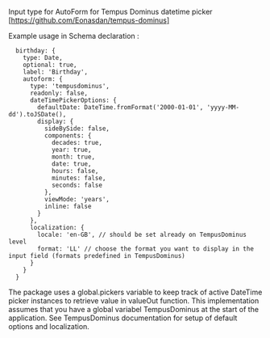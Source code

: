 Input type for AutoForm for Tempus Dominus datetime picker
[https://github.com/Eonasdan/tempus-dominus]

Example usage in Schema declaration :
```
  birthday: {
    type: Date,
    optional: true,
    label: 'Birthday',
    autoform: {
      type: 'tempusdominus',
      readonly: false,
      dateTimePickerOptions: {
        defaultDate: DateTime.fromFormat('2000-01-01', 'yyyy-MM-dd').toJSDate(),
        display: {
          sideBySide: false,
          components: {
            decades: true,
            year: true,
            month: true,
            date: true,
            hours: false,
            minutes: false,
            seconds: false
          },
          viewMode: 'years',
          inline: false
        }
      },
      localization: {
        locale: 'en-GB', // should be set already on TempusDominus level
        format: 'LL' // choose the format you want to display in the input field (formats predefined in TempusDominus)
      }
    }
  }
```
The package uses a global.pickers variable to keep track of active DateTime picker instances to retrieve value in valueOut function.
This implementation assumes that you have a global variabel TempusDominus at the start of the application. See TempusDominus documentation for setup of default options and localization.
